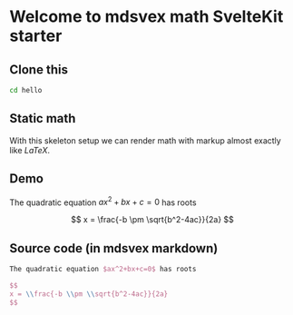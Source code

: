 # Welcome to mdsvex math SvelteKit starter

## Clone this

```bash
cd hello
```

## Static math

With this skeleton setup we can render math
with markup almost exactly like $LaTeX$.

## Demo

The quadratic equation $ax^2+bx+c=0$ has roots

$$
x = \frac{-b \pm \sqrt{b^2-4ac}}{2a}
$$

## Source code (in mdsvex markdown)

```latex
The quadratic equation $ax^2+bx+c=0$ has roots

$$
x = \\frac{-b \\pm \\sqrt{b^2-4ac}}{2a}
$$
```
